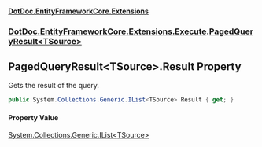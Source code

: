 #### [DotDoc\.EntityFrameworkCore\.Extensions](Home 'Home')
### [DotDoc\.EntityFrameworkCore\.Extensions\.Execute](DotDoc.EntityFrameworkCore.Extensions.Execute 'DotDoc\.EntityFrameworkCore\.Extensions\.Execute').[PagedQueryResult&lt;TSource&gt;](PagedQueryResult_TSource_ 'DotDoc\.EntityFrameworkCore\.Extensions\.Execute\.PagedQueryResult\<TSource\>')

## PagedQueryResult\<TSource\>\.Result Property

Gets the result of the query\.

```csharp
public System.Collections.Generic.IList<TSource> Result { get; }
```

#### Property Value
[System\.Collections\.Generic\.IList&lt;](https://learn.microsoft.com/en-us/dotnet/api/system.collections.generic.ilist-1 'System\.Collections\.Generic\.IList\`1')[TSource](PagedQueryResult_TSource_#DotDoc.EntityFrameworkCore.Extensions.Execute.PagedQueryResult_TSource_.TSource 'DotDoc\.EntityFrameworkCore\.Extensions\.Execute\.PagedQueryResult\<TSource\>\.TSource')[&gt;](https://learn.microsoft.com/en-us/dotnet/api/system.collections.generic.ilist-1 'System\.Collections\.Generic\.IList\`1')